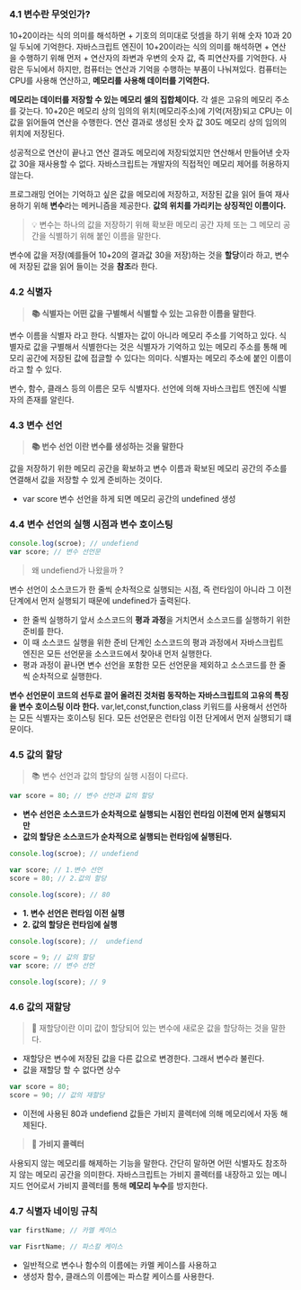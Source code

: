 ### 4.1 변수란 무엇인가?

10+20이라는 식의 의미를 해석하면 + 기호의 의미대로 덧셈을 하기 위해 숫자 10과 20일 두뇌에 기억한다. 자바스크립트 엔진이 10+20이라는 식의 의미를 해석하면 + 연산을 수행하기 위해 먼저 + 연산자의 좌변과 우변의 숫자 값, 즉 피연산자를 기억한다. 사람은 두뇌에서 하지만, 컴퓨터는 연산과 기억을 수행하는 부품이 나눠져있다. 컴퓨터는 CPU를 사용해 연산하고, **메모리를 사용해 데이터를 기억한다.**

**메모리는 데이터를 저장할 수 있는 메모리 셀의 집합체이다.** 각 셀은 고유의 메모리 주소를 갖는다. 10+20은 메모리 상의 임의의 위치(메모리주소)에 기억(저장)되고 CPU는 이 값을 읽어들여 연산을 수행한다. 연산 결과로 생성된 숫자 값 30도 메모리 상의 임의의 위치에 저장된다.

성공적으로 연산이 끝나고 연산 결과도 메모리에 저장되었지만 연산해서 만들어낸 숫자 값 30을 재사용할 수 없다.
자바스크립트는 개발자의 직접적인 메모리 제어를 허용하지 않는다.

프로그래밍 언어는 기억하고 싶은 값을 메모리에 저장하고, 저장된 값을 읽어 들여 재사용하기 위해 **변수**라는 메커니즘을 제공한다. **값의 위치를 가리키는 상징적인 이름이다.**

> 💡 변수는 하나의 값을 저장하기 위해 확보환 메모리 공간 자체 또는 그 메모리 공간을 식별하기 위해 붙인 이름을 말한다.

변수에 값을 저장(예를들어 10+20의 결과값 30을 저장)하는 것을 **할당**이라 하고, 변수에 저장된 값을 읽어 들이는 것을 **참조**라 한다.

### 4.2 식별자

> **📚 식별자는 어떤 값을 구별해서 식별할 수 있는 고유한 이름을 말한다**.

변수 이름을 식별자 라고 한다. 식별자는 값이 아니라 메모리 주소를 기억하고 있다. 식별자로 값을 구별해서 식별한다는 것은 식별자가 기억하고 있는 메모리 주소를 통해 메모리 공간에 저장된 값에 접글할 수 있다는 의미다. 식별자는 메모리 주소에 붙인 이름이라고 할 수 있다.

변수, 함수, 클래스 등의 이름은 모두 식별자다. 선언에 의해 자바스크립트 엔진에 식별자의 존재를 알린다.

### 4.3 변수 선언

> **📚 번수 선언 이란 변수를 생성하는 것을 말한다**

값을 저장하기 위한 메모리 공간을 확보하고 변수 이름과 확보된 메모리 공간의 주소를 연결해서 값을 저장할 수 있게 준비하는 것이다.

- var score 변수 선언을 하게 되면 메모리 공간의 undefined 생성

### 4.4 변수 선언의 실행 시점과 변수 호이스팅

```js
console.log(scroe); // undefiend
var score; // 변수 선언문
```

> 왜 undefiend가 나왔을까 ?

변수 선언이 소스코드가 한 줄씩 순차적으로 실행되는 시점, 즉 런타임이 아니라 그 이전 단계에서 먼저 실행되기 때문에 undefined가 출력된다.

- 한 줄씩 실행하기 앞서 소스코드의 **평과 과정**을 거치면서 소스코드를 실행하기 위한 준비를 한다.
- 이 때 소스코드 실행을 위한 준비 단계인 소스코드의 평과 과정에서 자바스크립트 엔진은 모든 선언문을 소스코드에서 찾아내 먼저 실행한다.
- 평과 과정이 끝나면 변수 선언을 포함한 모든 선언문을 제외하고 소스코드를 한 줄씩 순차적으로 실행한다.

**변수 선언문이 코드의 선두로 끌어 올려진 것처럼 동작하는 자바스크립트의 고유의 특징을 변수 호이스팅 이라 한다.**
var,let,const,function,class 키워드를 사용해서 선언하는 모든 식별자는 호이스팅 된다. 모든 선언문은 런타임 이전 단게에서 먼저 실행되기 떄문이다.

### 4.5 값의 할당

> 📚 변수 선언과 값의 할당의 실행 시점이 다르다.

```js
var score = 80; // 변수 선언과 값의 할당
```

- **변수 선언은 소스코드가 순차적으로 실행되는 시점인 런타임 이전에 먼저 실행되지만**
- **값의 할당은 소스코드가 순차적으로 실행되는 런타임에 실행된다.**

```js
console.log(scroe); // undefiend

var score; // 1.변수 선언
score = 80; // 2.값의 할당

console.log(score); // 80
```

- **1. 변수 선언은 런타임 이전 실행**
- **2. 값의 할당은 런타임에 실행**

```js
console.log(score); //  undefiend

score = 9; // 값의 할당
var score; // 변수 선언

console.log(score); // 9
```

### 4.6 값의 재할당

> 🤔 재할당이란 이미 값이 할당되어 있는 변수에 새로운 값을 할당하는 것을 말한다.

- 재할당은 변수에 저장된 값을 다른 값으로 변경한다. 그래서 변수라 불린다.
- 값을 재할당 할 수 없다면 상수

```js
var score = 80;
score = 90; // 값의 재할당
```

- 이전에 사용된 80과 undefiend 값들은 가비지 콜렉터에 의해 메모리에서 자동 해제된다.

> **🤔 가비지 콜렉터**

사용되지 않는 메모리를 해제하는 기능을 말한다. 간단히 말하면 어떤 식별자도 참조하지 않는 메모리 공간을 의미한다. 자바스크립트는 가비지 콜렉터를 내장하고 있는 메니지드 언어로서 가비지 콜렉터를 통해 **메모리 누수**를 방지한다.

### 4.7 식별자 네이밍 규칙

```js
var firstName; // 카멜 케이스

var FisrtName; // 파스칼 케이스
```

- 일반적으로 변수나 함수의 이름에는 카멜 케이스를 사용하고
- 생성자 함수, 클래스의 이름에는 파스칼 케이스를 사용한다.
